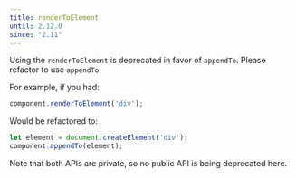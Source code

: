 ```yaml
---
title: renderToElement
until: 2.12.0
since: "2.11"
---
```



Using the `renderToElement` is deprecated in favor of `appendTo`.
Please refactor to use `appendTo`:

For example, if you had:

```javascript
component.renderToElement('div');
```

Would be refactored to:

```javascript
let element = document.createElement('div');
component.appendTo(element);
```

Note that both APIs are private, so no public API is being deprecated here.
